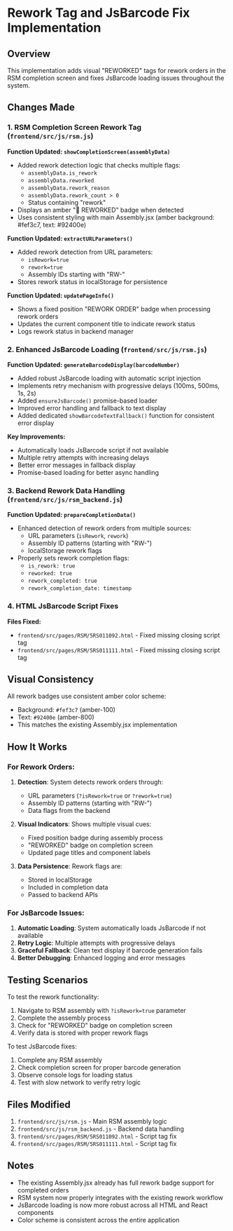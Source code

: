 # Rework Tag and JsBarcode Fix Implementation

## Overview
This implementation adds visual "REWORKED" tags for rework orders in the RSM completion screen and fixes JsBarcode loading issues throughout the system.

## Changes Made

### 1. RSM Completion Screen Rework Tag (`frontend/src/js/rsm.js`)

**Function Updated: `showCompletionScreen(assemblyData)`**
- Added rework detection logic that checks multiple flags:
  - `assemblyData.is_rework`
  - `assemblyData.reworked` 
  - `assemblyData.rework_reason`
  - `assemblyData.rework_count > 0`
  - Status containing "rework"
- Displays an amber "🔄 REWORKED" badge when detected
- Uses consistent styling with main Assembly.jsx (amber background: #fef3c7, text: #92400e)

**Function Updated: `extractURLParameters()`**
- Added rework detection from URL parameters:
  - `isRework=true`
  - `rework=true` 
  - Assembly IDs starting with "RW-"
- Stores rework status in localStorage for persistence

**Function Updated: `updatePageInfo()`**
- Shows a fixed position "REWORK ORDER" badge when processing rework orders
- Updates the current component title to indicate rework status
- Logs rework status in backend manager

### 2. Enhanced JsBarcode Loading (`frontend/src/js/rsm.js`)

**Function Updated: `generateBarcodeDisplay(barcodeNumber)`**
- Added robust JsBarcode loading with automatic script injection
- Implements retry mechanism with progressive delays (100ms, 500ms, 1s, 2s)
- Added `ensureJsBarcode()` promise-based loader
- Improved error handling and fallback to text display
- Added dedicated `showBarcodeTextFallback()` function for consistent error display

**Key Improvements:**
- Automatically loads JsBarcode script if not available
- Multiple retry attempts with increasing delays
- Better error messages in fallback display
- Promise-based loading for better async handling

### 3. Backend Rework Data Handling (`frontend/src/js/rsm_backend.js`)

**Function Updated: `prepareCompletionData()`**
- Enhanced detection of rework orders from multiple sources:
  - URL parameters (`isRework`, `rework`)
  - Assembly ID patterns (starting with "RW-")
  - localStorage rework flags
- Properly sets rework completion flags:
  - `is_rework: true`
  - `reworked: true`
  - `rework_completed: true`
  - `rework_completion_date: timestamp`

### 4. HTML JsBarcode Script Fixes

**Files Fixed:**
- `frontend/src/pages/RSM/5RS011092.html` - Fixed missing closing script tag
- `frontend/src/pages/RSM/5RS011111.html` - Fixed missing closing script tag

## Visual Consistency

All rework badges use consistent amber color scheme:
- Background: `#fef3c7` (amber-100)
- Text: `#92400e` (amber-800)
- This matches the existing Assembly.jsx implementation

## How It Works

### For Rework Orders:
1. **Detection**: System detects rework orders through:
   - URL parameters (`?isRework=true` or `?rework=true`)
   - Assembly ID patterns (starting with "RW-")
   - Data flags from the backend

2. **Visual Indicators**: Shows multiple visual cues:
   - Fixed position badge during assembly process
   - "REWORKED" badge on completion screen
   - Updated page titles and component labels

3. **Data Persistence**: Rework flags are:
   - Stored in localStorage
   - Included in completion data
   - Passed to backend APIs

### For JsBarcode Issues:
1. **Automatic Loading**: System automatically loads JsBarcode if not available
2. **Retry Logic**: Multiple attempts with progressive delays
3. **Graceful Fallback**: Clean text display if barcode generation fails
4. **Better Debugging**: Enhanced logging and error messages

## Testing Scenarios

To test the rework functionality:
1. Navigate to RSM assembly with `?isRework=true` parameter
2. Complete the assembly process
3. Check for "REWORKED" badge on completion screen
4. Verify data is stored with proper rework flags

To test JsBarcode fixes:
1. Complete any RSM assembly
2. Check completion screen for proper barcode generation
3. Observe console logs for loading status
4. Test with slow network to verify retry logic

## Files Modified

1. `frontend/src/js/rsm.js` - Main RSM assembly logic
2. `frontend/src/js/rsm_backend.js` - Backend data handling
3. `frontend/src/pages/RSM/5RS011092.html` - Script tag fix
4. `frontend/src/pages/RSM/5RS011111.html` - Script tag fix

## Notes

- The existing Assembly.jsx already has full rework badge support for completed orders
- RSM system now properly integrates with the existing rework workflow
- JsBarcode loading is now more robust across all HTML and React components
- Color scheme is consistent across the entire application
